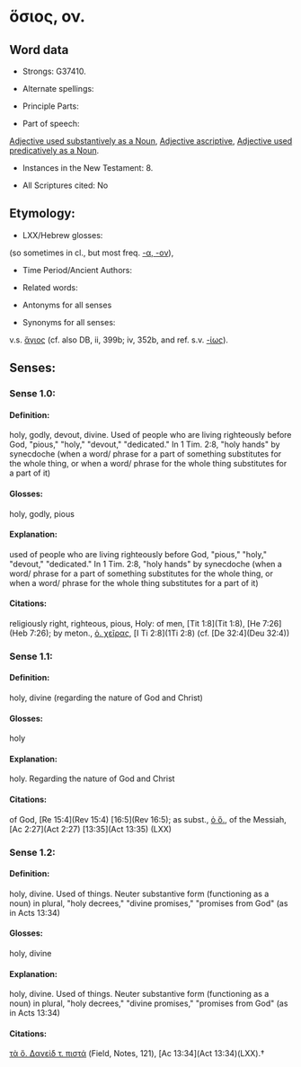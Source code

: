 # ὅσιος, ον.

<!-- Status: S2=NeedsReview -->
<!-- Lexica used for edits: BDAG, FFM, LN, A-S -->

## Word data

* Strongs: G37410.

* Alternate spellings:



* Principle Parts: 


* Part of speech: 

[Adjective used substantively as a Noun](http://ugg.readthedocs.io/en/latest/noun_substantive_adj.html),
[Adjective ascriptive](http://ugg.readthedocs.io/en/latest/adjective_ascriptive.html),
[Adjective used predicatively as a Noun](http://ugg.readthedocs.io/en/latest/noun_predicate_adj.html). 

* Instances in the New Testament: 8.

* All Scriptures cited: No

## Etymology: 


* LXX/Hebrew glosses: 

(so sometimes in cl., but most freq. [-α, -ον]()),

* Time Period/Ancient Authors: 


* Related words: 

* Antonyms for all senses

* Synonyms for all senses: 

 v.s. [ἅγιος](../G00400/01.md) (cf. also DB, ii, 399b; iv, 352b, and ref. s.v. [-ίως]()).

## Senses: 

### Sense  1.0:

#### Definition: 

holy, godly, devout, divine.  Used of people who are living righteously before God, "pious," "holy," "devout," "dedicated."  In 1 Tim. 2:8, "holy hands" by synecdoche (when a word/ phrase for a part of something substitutes for the whole thing, or when a word/ phrase for the whole thing substitutes for a part of it)

#### Glosses: 

holy, godly, pious

#### Explanation:

used of people who are living righteously before God, "pious," "holy," "devout," "dedicated."  In 1 Tim. 2:8, "holy hands" by synecdoche (when a word/ phrase for a part of something substitutes for the whole thing, or when a word/ phrase for the whole thing substitutes for a part of it)

#### Citations: 

religiously right, righteous, pious, Holy: of men, [Tit 1:8](Tit 1:8), [He 7:26](Heb 7:26); by meton., [ὁ. χεῖρας](), [I Ti 2:8](1Ti 2:8) (cf. [De 32:4](Deu 32:4))


### Sense  1.1:

#### Definition: 

holy, divine (regarding the nature of God and Christ)

#### Glosses: 

holy

#### Explanation:

holy.  Regarding the nature of God and Christ

#### Citations:

of God, [Re 15:4](Rev 15:4) [16:5](Rev 16:5); as subst., [ὁ ὅ.](), of the Messiah, [Ac 2:27](Act 2:27) [13:35](Act 13:35) (LXX)


### Sense  1.2:

#### Definition: 

holy, divine.  Used of things.  Neuter substantive form (functioning as a noun) in plural, "holy decrees," "divine promises," "promises from God" (as in Acts 13:34)

#### Glosses: 

holy, divine

#### Explanation:

holy, divine.  Used of things.  Neuter substantive form (functioning as a noun) in plural, "holy decrees," "divine promises," "promises from God" (as in Acts 13:34)

#### Citations:

[τὰ ὅ. Δανεὶδ τ. πιστά]() (Field, Notes, 121), [Ac 13:34](Act 13:34)(LXX).†